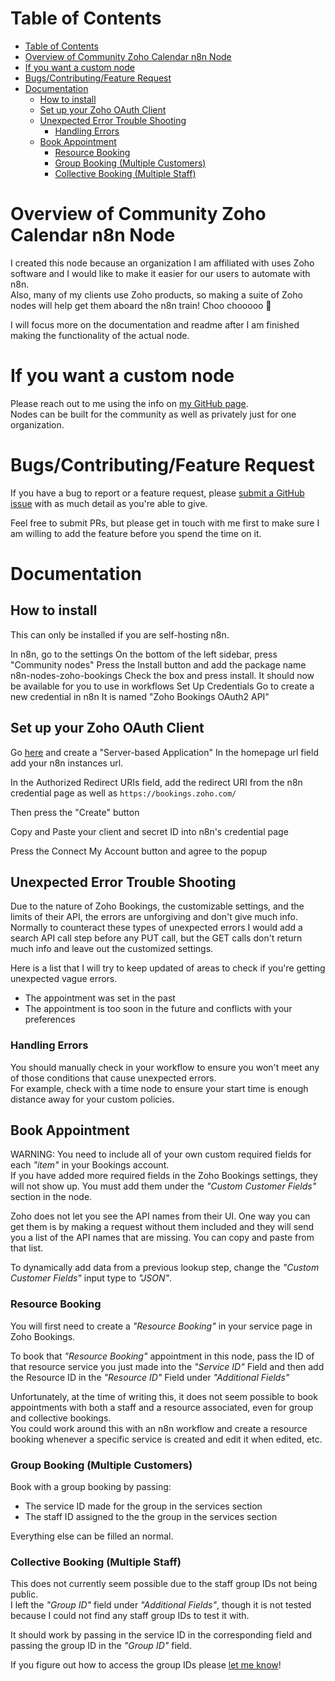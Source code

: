 # Table of Contents
- [Table of Contents](#table-of-contents)
- [Overview of Community Zoho Calendar n8n Node](#overview-of-community-zoho-calendar-n8n-node)
- [If you want a custom node](#if-you-want-a-custom-node)
- [Bugs/Contributing/Feature Request](#bugscontributingfeature-request)
- [Documentation](#documentation)
	- [How to install](#how-to-install)
	- [Set up your Zoho OAuth Client](#set-up-your-zoho-oauth-client)
	- [Unexpected Error Trouble Shooting](#unexpected-error-trouble-shooting)
		- [Handling Errors](#handling-errors)
	- [Book Appointment](#book-appointment)
		- [Resource Booking](#resource-booking)
		- [Group Booking (Multiple Customers)](#group-booking-multiple-customers)
		- [Collective Booking (Multiple Staff)](#collective-booking-multiple-staff)

# Overview of Community Zoho Calendar n8n Node
I created this node because an organization I am affiliated with uses Zoho software and I would like to make it easier for our users to automate with n8n.  \
Also, many of my clients use Zoho products, so making a suite of Zoho nodes will help get them aboard the n8n train! Choo chooooo 🚂


I will focus more on the documentation and readme after I am finished making the functionality of the actual node.

# If you want a custom node
Please reach out to me using the info on [my GitHub page](https://github.com/liamdmcgarrigle).  \
Nodes can be built for the community as well as privately just for one organization.

# Bugs/Contributing/Feature Request

If you have a bug to report or a feature request, please [submit a GitHub issue](https://github.com/liamdmcgarrigle/n8n-nodes-zoho-bookings/issues/new) with as much detail as you're able to give.

Feel free to submit PRs, but please get in touch with me first to make sure I am willing to add the feature before you spend the time on it.

# Documentation
## How to install
This can only be installed if you are self-hosting n8n.

In n8n, go to the settings
On the bottom of the left sidebar, press "Community nodes"
Press the Install button and add the package name n8n-nodes-zoho-bookings
Check the box and press install. It should now be available for you to use in workflows
Set Up Credentials
Go to create a new credential in n8n It is named "Zoho Bookings OAuth2 API"

## Set up your Zoho OAuth Client

Go [here](https://api-console.zoho.com/) and create a "Server-based Application"
In the homepage url field add your n8n instances url.

In the Authorized Redirect URIs field, add the redirect URI from the n8n credential page as well as `https://bookings.zoho.com/`

Then press the "Create" button

Copy and Paste your client and secret ID into n8n's credential page

Press the Connect My Account button and agree to the popup

## Unexpected Error Trouble Shooting
Due to the nature of Zoho Bookings, the customizable settings, and the limits of their API, the errors are unforgiving and don't give much info.  \
Normally to counteract these types of unexpected errors I would add a search API call step before any PUT call, but the GET calls don't return much info and leave out the customized settings.

Here is a list that I will try to keep updated of areas to check if you're getting unexpected vague errors.
- The appointment was set in the past
- The appointment is too soon in the future and conflicts with your preferences

### Handling Errors
You should manually check in your workflow to ensure you won't meet any of those conditions that cause unexpected errors.  \
For example, check with a time node to ensure your start time is enough distance away for your custom policies.

## Book Appointment 
WARNING: You need to include all of your own custom required fields for each  _"item"_ in your Bookings account.  \
If you have added more required fields in the Zoho Bookings settings, they will not show up. You must add them under the _"Custom Customer Fields"_ section in the node. 

Zoho does not let you see the API names from their UI. One way you can get them is by making a request without them included and they will send you a list of the API names that are missing. You can copy and paste from that list.

To dynamically add data from a previous lookup step, change the _"Custom Customer Fields"_ input type to _"JSON"_.

### Resource Booking
You will first need to create a _"Resource Booking"_ in your service page in Zoho Bookings.

To book that _"Resource Booking"_ appointment in this node, pass the ID of that resource service you just made into the _"Service ID"_ Field and then add the Resource ID in the _"Resource ID"_ Field under _"Additional Fields"_

Unfortunately, at the time of writing this, it does not seem possible to book appointments with both a staff and a resource associated, even for group and collective bookings.  \
You could work around this with an n8n workflow and create a resource booking whenever a specific service is created and edit it when edited, etc. 

### Group Booking (Multiple Customers)
Book with a group booking by passing:
- The service ID made for the group in the services section
- The staff ID assigned to the the group in the services section

Everything else can be filled an normal.

### Collective Booking (Multiple Staff)
This does not currently seem possible due to the staff group IDs not being public.  \
I left the _"Group ID"_ field under _"Additional Fields"_, though it is not tested because I could not find any staff group IDs to test it with.  

It should work by passing in the service ID in the corresponding field and passing the group ID in the _"Group ID"_ field.


If you figure out how to access the group IDs please [let me know](https://github.com/liamdmcgarrigle)!
